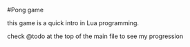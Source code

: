 #Pong game

this game is a quick intro in Lua programming.

check @todo at the top of the main file to see my progression